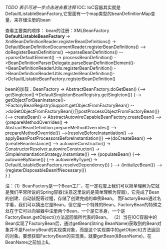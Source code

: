 *TODO 表示可进一步点击进去看注释*
IOC: IoC容器其实就是DefaultListableBeanFactory,它里面有一个map类型的beanDefinitionMap变量，来存储注册的bean


查看主要类的顺序：
bean的注册：XMLBeanFactory **DefaultListableBeanFactory** 
-> XmlBeanDefinitionReader.registerBeanDefinitions() -> DefaultBeanDefinitionDocumentReader.registerBeanDefinitions() 
--> doRegisterBeanDefinitions() -->parseBeanDefinitions() -->parseDefaultElement() --> processBeanDefinition()
->BeanDefinitionParserDelegate.parseBeanDefinitionElement()->BeanDefinitionReaderUtils.registerBeanDefinition()
->BeanDefinitionReaderUtils.registerBeanDefinition()->DefaultListableBeanFactory.registerBeanDefinition()
 
bean的加载：BeanFactory -> AbstractBeanFactory.doGetBean() 
{--> getSingleton()->DefaultSingletonBeanRegistry.getSingleton()}
{--> getObjectForBeanInstance()->FactoryBeanRegistrySupport.getObjectFromFactoryBean() -->doGetObjectFromFactoryBean()且postProcessObjectFromFactoryBean()}
{--> createBean() -> AbstractAutowireCapableBeanFactory.createBean() 
                  -->{prepareMethodOverrides() -> AbstractBeanDefinition.prepareMethodOverrides() --> prepareMethodOverride()}
                  -->{resolveBeforeInstantiation() --> applyBeanPostProcessorsBeforeInstantiation()}
                  -->{doCreateBean() --> {createBeanInstance() --> autowireConstructor() -> ConstructorResolver.autowireConstructor() -> SimpleInstantiationStrategy.instantiate()}
                                     --> {populateBean() {--> autowireByName()}
                                                         {--> autowireByType() -> DefaultListableBeanFactory.resolveDependency()}
                                          }
                                     --> {initializeBean()} 
                                     --> {registerDisposableBeanIfNecessary()}                   
                     }
}

注：（1）BeanFactory是一个Bean工厂，在一定程度上我们可以简单理解为它就是我们平常所说的Spring容器(注意这里说的是简单理解为容器)，它完成了Bean的创建、自动装配等过程，存储了创建完成的单例Bean。
而FactoryBean通过名字看，我们可以猜出它是Bean，但它是一个特殊的Bean，FactoryBean的特殊之处在于它可以向容器中注册两个Bean，一个是它本身，一个是FactoryBean.getObject()方法返回值所代表的Bean。
（2）当在IOC容器中的Bean实现了FactoryBean后，通过getBean(String BeanName)获取到的Bean对象并不是FactoryBean的实现类对象，而是这个实现类中的getObject()方法返回的对象。要想获取FactoryBean的实现类，就要getBean(&BeanName)，在BeanName之前加上&。